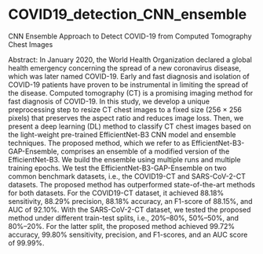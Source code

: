 # COVID19_detection_CNN_ensemble
CNN Ensemble Approach to Detect COVID-19 from Computed Tomography Chest Images

Abstract: In January 2020, the World Health Organization declared a global health emergency concerning the spread of a new coronavirus disease, which was later named COVID-19. Early and fast diagnosis and isolation of COVID-19 patients have proven to be instrumental in limiting the spread of the disease. Computed tomography (CT) is a promising imaging method for fast diagnosis of COVID-19. In this study, we develop a unique preprocessing step to resize CT chest images to a fixed size (256 × 256 pixels) that preserves the aspect ratio and reduces image loss. Then, we present a deep learning (DL) method to classify CT chest images based on the light-weight pre-trained EfficientNet-B3 CNN model and ensemble techniques. The proposed method, which we refer to as EfficientNet-B3-GAP-Ensemble, comprises an ensemble of a modified version of the EfficientNet-B3. We build the ensemble using multiple runs and multiple training epochs. We test the EfficientNet-B3-GAP-Ensemble on two common benchmark datasets, i.e., the COVID19-CT and SARS-CoV-2-CT datasets. The proposed method has outperformed state-of-the-art methods for both datasets. For the COVID19-CT dataset, it achieved 88.18% sensitivity, 88.29% precision, 88.18% accuracy, an F1-score of 88.15%, and AUC of 92.10%. With the SARS-CoV-2-CT dataset, we tested the proposed method under different train-test splits, i.e., 20%–80%, 50%–50%, and 80%–20%. For the latter split, the proposed method achieved 99.72% accuracy, 99.80% sensitivity, precision, and F1-scores, and an AUC score of 99.99%.
